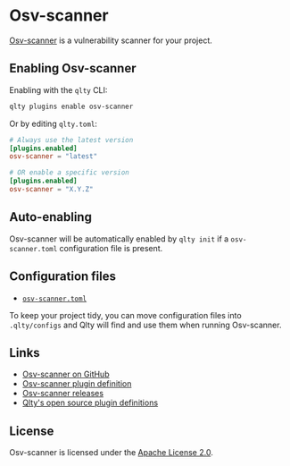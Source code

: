 # Osv-scanner

[Osv-scanner](https://github.com/google/osv-scanner) is a vulnerability scanner for your project.

## Enabling Osv-scanner

Enabling with the `qlty` CLI:

```bash
qlty plugins enable osv-scanner
```

Or by editing `qlty.toml`:

```toml
# Always use the latest version
[plugins.enabled]
osv-scanner = "latest"

# OR enable a specific version
[plugins.enabled]
osv-scanner = "X.Y.Z"
```

## Auto-enabling

Osv-scanner will be automatically enabled by `qlty init` if a `osv-scanner.toml` configuration file is present.

## Configuration files

-   [`osv-scanner.toml`](https://google.github.io/osv-scanner/configuration/#configure-osv-scanner)

To keep your project tidy, you can move configuration files into `.qlty/configs` and Qlty will find and use them when running Osv-scanner.

## Links

-   [Osv-scanner on GitHub](https://github.com/google/osv-scanner)
-   [Osv-scanner plugin definition](https://github.com/qltyai/plugins/tree/main/linters/osv-scanner)
-   [Osv-scanner releases](https://github.com/google/osv-scanner/releases)
-   [Qlty's open source plugin definitions](https://github.com/qltyai/plugins)

## License

Osv-scanner is licensed under the [Apache License 2.0](https://github.com/google/osv-scanner/blob/main/LICENSE).
